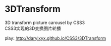 # 3DTransform
3D transform picture carousel by CSS3<br/>
CSS3实现的3D变换图片轮播

play: http://darylxyx.github.io/CSS3/3DTransform
